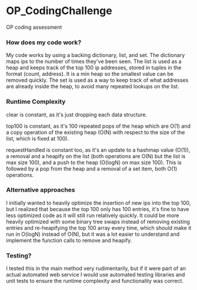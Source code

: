 # OP_CodingChallenge
OP coding assessment


### How does my code work?
My code works by using a backing dictionary, list, and set. 
The dictionary maps ips to the number of times they've been seen. 
The list is used as a heap and keeps track of the top 100 ip addresses, stored in tuples in the format (count, address). It is a min heap so the smallest value can be removed quickly. 
The set is used as a way to keep track of what addresses are already inside the heap, to avoid many repeated lookups on the list. 


### Runtime Complexity
clear is constant, as it's just dropping each data structure.

top100 is constant, as it's 100 repeated pops of the heap which are O(1) and a copy operation of the existing heap (O(N) with respect to the size of the list, which is fixed at 100). 

requestHandled is constant too, as it's an update to a hashmap value (O(1)),  a removal and a heapify on the list (both operations are O(N) but the list is max size 100), and a push to the heap (O(logN) on max size 100). This is followed by a pop from the heap and a removal of a set item, both O(1) operations.

### Alternative approaches
I initially wanted to heavily optimize the insertion of new ips into the top 100, but I realized that because the top 100 only has 100 entries, it's fine to have less optimized code as it will still run relatively quickly. 
It could be more heavily optimized with some binary tree swaps instead of removing existing entries and re-heapifying the top 100 array every time, which should make it run in O(logN) instead of O(N), but it was a lot easier to understand and implement the function calls to remove and heapify. 



### Testing?
I tested this in the main method very rudimentarily, but if it were part of an actual automated web service I would use automated testing libraries and unit tests to ensure the runtime complexity and functionality was correct.